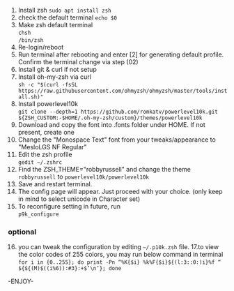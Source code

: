 01. Install zsh
`sudo apt install zsh`
02. check the default terminal
`echo $0`
03. Make zsh default terminal<br>
`chsh` <br>
`/bin/zsh `
04. Re-login/reboot
05. Run terminal after rebooting and enter [2] for generating default profile. Confirm the terminal change via step (02)
06. Install git & curl if not setup
07. Install oh-my-zsh via curl<br>
`sh -c "$(curl -fsSL https://raw.githubusercontent.com/ohmyzsh/ohmyzsh/master/tools/install.sh)"`
08. Install powerlevel10k<br>
`git clone --depth=1 https://github.com/romkatv/powerlevel10k.git ${ZSH_CUSTOM:-$HOME/.oh-my-zsh/custom}/themes/powerlevel10k`
09. Download and copy the font into .fonts folder under HOME. If not present, create one
10. Change the "Monospace Text" font from your tweaks/appearance to "MesloLGS NF Regular"
11. Edit the zsh profile<br>
`gedit ~/.zshrc`
12. Find the ZSH_THEME="robbyrussell" and change the theme `robbyrussell` to `powerlevel10k/powerlevel10k`
13. Save and restart terminal.
14. The config page will appear. Just proceed with your choice. (only keep in mind to select unicode in Character set)
15. To reconfigure setting in future, run<br>
`p9k_configure`

### optional
16. you can tweak the configuration by editing `~/.p10k.zsh` file.
17.to view the color codes of 255 colors, you may run below command in terminal<br>
`for i in {0..255}; do print -Pn “%K{$i} %k%F{$i}${(l:3::0:)i}%f “ ${${(M)$((i%6)):#3}:+$’\n’}; done`

-ENJOY- 
